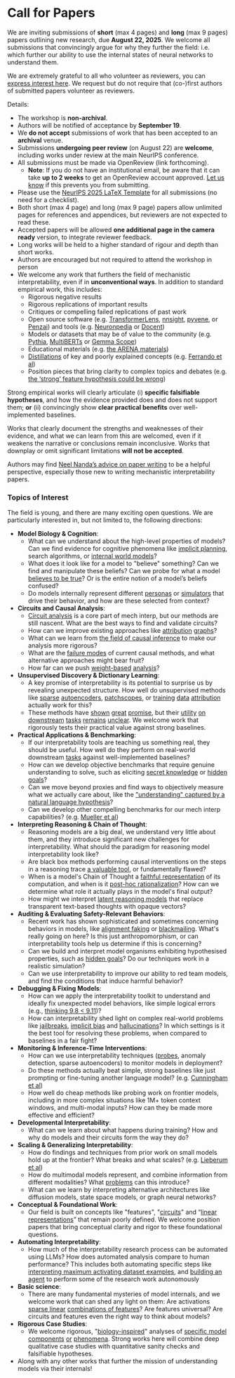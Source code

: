 # Call for Papers
We are inviting submissions of **short** (max 4 pages) and **long** (max 9 pages) papers outlining new research, due **August 22, 2025**. We welcome all submissions that convincingly argue for why they further the field: i.e. which further our ability to use the internal states of neural networks to understand them. 

We are extremely grateful to all who volunteer as reviewers, you can [express interest here](https://www.google.com/url?q=https://docs.google.com/forms/d/e/1FAIpQLSdiw1SJllzoTz_nqzDTzTOGb9DV3W_truQyh-WvYj_QGIi7Mg/viewform?usp%3Ddialog&sa=D&source=editors&ust=1753583799701809&usg=AOvVaw3Da3Zbb8SN91-pzRfgIn8i). We request but do not require that (co-)first authors of submitted papers volunteer as reviewers. 

Details: 
* The workshop is **non-archival**.
* Authors will be notified of acceptance by **September 19**.
* We **do not accept** submissions of work that has been accepted to an **archival** venue.
* Submissions **undergoing peer review** (on August 22) are **welcome**, including works under review at the main NeurIPS conference.
* All submissions must be made via OpenReview (link forthcoming).
  * **Note**: If you do not have an institutional email, be aware that it can take **up to 2 weeks** to get an OpenReview account approved. [Let us know](mailto:neurips2025@mechinterpworkshop.com) if this prevents you from submitting.
* Please use the [NeurIPS 2025 LaTeX Template](https://www.google.com/url?q=https://media.neurips.cc/Conferences/NeurIPS2025/Styles.zip&sa=D&source=editors&ust=1753583799703880&usg=AOvVaw3hEyHLUsIG_USVKRdHuyZC) for all submissions (no need for a checklist).
* Both short (max 4 page) and long (max 9 page) papers allow unlimited pages for references and appendices, but reviewers are not expected to read these.
* Accepted papers will be allowed **one additional page in the camera ready** version, to integrate reviewer feedback.
* Long works will be held to a higher standard of rigour and depth than short works.
* Authors are encouraged but not required to attend the workshop in person
* We welcome any work that furthers the field of mechanistic interpretability, even if in **unconventional ways**. In addition to standard empirical work, this includes:
  * Rigorous negative results
  * Rigorous replications of important results
  * Critiques or compelling failed replications of past work
  * Open source software (e.g. [TransformerLens](https://www.google.com/url?q=https://github.com/neelnanda-io/TransformerLens&sa=D&source=editors&ust=1753583799705729&usg=AOvVaw0EDxI0Y7O_4hPlL2r29HpK), [nnsight](https://www.google.com/url?q=https://github.com/ndif-team/nnsight&sa=D&source=editors&ust=1753583799705819&usg=AOvVaw3J0QD-s58Kdg1sNXXTS3S4), [pyvene](https://www.google.com/url?q=https://github.com/stanfordnlp/pyvene/tree/main/pyvene/models/mlp&sa=D&source=editors&ust=1753583799705899&usg=AOvVaw0tHUAnmm4NvC1vJmUsLyLs), or [Penzai](https://www.google.com/url?q=https://github.com/google-deepmind/penzai&sa=D&source=editors&ust=1753583799706002&usg=AOvVaw2cpuV4YpuE5cP02nMPsie-)) and tools (e.g. [Neuronpedia](https://www.google.com/url?q=http://neuronpedia.org&sa=D&source=editors&ust=1753583799706093&usg=AOvVaw3mH1Iba01dSQM38vyH5rHJ) or [Docent](https://www.google.com/url?q=https://transluce.org/introducing-docent&sa=D&source=editors&ust=1753583799706182&usg=AOvVaw2kAvWlPCMqLdrWXG1g3imc))
  * Models or datasets that may be of value to the community (e.g. [Pythia](https://www.google.com/url?q=https://arxiv.org/abs/2304.01373&sa=D&source=editors&ust=1753583799706465&usg=AOvVaw2o20hzTshk_l4nHP_4zCzR), [MultiBERTs](https://www.google.com/url?q=https://arxiv.org/abs/2106.16163&sa=D&source=editors&ust=1753583799706587&usg=AOvVaw0IHksoEtZ7svaV1wwQQxmY) or [Gemma Scope](https://www.google.com/url?q=https://arxiv.org/abs/2408.05147&sa=D&source=editors&ust=1753583799706707&usg=AOvVaw3PUhefUx19q0Fis99R_opt))
  * Educational materials (e.g. [the ARENA materials](https://www.google.com/url?q=https://arena3-chapter1-transformer-interp.streamlit.app/&sa=D&source=editors&ust=1753583799706989&usg=AOvVaw2_Hab3gvJLj9FpMF0axW4a))
  * [Distillations](https://www.google.com/url?q=https://distill.pub/2017/research-debt/&sa=D&source=editors&ust=1753583799707169&usg=AOvVaw3AZF8iXLP95KFazXPTQegS) of key and poorly explained concepts (e.g. [Ferrando et al](https://www.google.com/url?q=https://arxiv.org/abs/2405.00208&sa=D&source=editors&ust=1753583799707385&usg=AOvVaw369j2CKDZCTux2W5BrQNhI))
  * Position pieces that bring clarity to complex topics and debates (e.g. [the ‘strong’ feature hypothesis could be wrong](https://www.google.com/url?q=https://www.alignmentforum.org/posts/tojtPCCRpKLSHBdpn/the-strong-feature-hypothesis-could-be-wrong&sa=D&source=editors&ust=1753583799707819&usg=AOvVaw3Fz6M1QjEtZVWFfb29U5uK))

Strong empirical works will clearly articulate (i) **specific falsifiable hypotheses**, and how the evidence provided does and does not support them; **or** (ii) convincingly show **clear practical benefits** over well-implemented baselines. 

Works that clearly document the strengths and weaknesses of their evidence, and what we can learn from this are welcomed, even if it weakens the narrative or conclusions remain inconclusive. Works that downplay or omit significant limitations **will not be accepted**. 

Authors may find [Neel Nanda’s advice on paper writing](https://www.google.com/url?q=https://www.alignmentforum.org/posts/eJGptPbbFPZGLpjsp/highly-opinionated-advice-on-how-to-write-ml-papers&sa=D&source=editors&ust=1753583799708854&usg=AOvVaw2t0qOV5kHL5MgTwNoVnXUd) to be a helpful perspective, especially those new to writing mechanistic interpretability papers. 
### Topics of Interest
The field is young, and there are many exciting open questions. We are particularly interested in, but not limited to, the following directions: 
* **Model Biology & Cognition**:
  * What can we understand about the high-level properties of models? Can we find evidence for cognitive phenomena like [implicit planning](https://www.google.com/url?q=https://transformer-circuits.pub/2025/attribution-graphs/biology.html%23dives-poems&sa=D&source=editors&ust=1753583799709868&usg=AOvVaw1cnc1CVfKbiJ_AY5mLjrIR), search algorithms, or [internal world models](https://www.google.com/url?q=https://arxiv.org/abs/2210.13382&sa=D&source=editors&ust=1753583799710005&usg=AOvVaw1rgORA8iS-az4Z3o9pFWf-)?
  * What does it look like for a model to "believe" something? Can we find and manipulate these beliefs? Can we probe for what a model [believes to be true](https://www.google.com/url?q=https://arxiv.org/abs/2310.06824&sa=D&source=editors&ust=1753583799710282&usg=AOvVaw1e49IVpH6Xxkj2Ufrth7Cw)? Or is the entire notion of a model’s beliefs confused?
  * Do models internally represent different [personas](https://www.google.com/url?q=https://arxiv.org/abs/2406.12094&sa=D&source=editors&ust=1753583799710472&usg=AOvVaw03NNDCGASnaTB0YL22Dpiy) or [simulators](https://www.google.com/url?q=https://www.nature.com/articles/s41586-023-06647-8&sa=D&source=editors&ust=1753583799710580&usg=AOvVaw1CXT_8cQw3WG9iFEO8u6DV) that drive their behavior, and how are these selected from context?
* **Circuits and Causal Analysis**:
  * [Circuit analysis](https://www.google.com/url?q=https://distill.pub/2020/circuits/zoom-in/&sa=D&source=editors&ust=1753583799710828&usg=AOvVaw3Z9CXqgIxkIU6Y3GKPbUJS) is a core part of mech interp, but our methods are still nascent. What are the best ways to find and validate circuits?
  * How can we improve existing approaches like [attribution](https://www.google.com/url?q=https://arxiv.org/abs/2406.11944&sa=D&source=editors&ust=1753583799711180&usg=AOvVaw2kE4Ct7Fhp0mba5vI1CYLP) [graphs](https://www.google.com/url?q=https://transformer-circuits.pub/2025/attribution-graphs/methods.html&sa=D&source=editors&ust=1753583799711334&usg=AOvVaw3wwRn48Ck0nAsllBqyHtM0)?
  * What can we learn from [the field of causal inference](https://www.google.com/url?q=https://arxiv.org/abs/2407.04690&sa=D&source=editors&ust=1753583799711581&usg=AOvVaw3zcu6ibGS1bNpBfMXTzHXu) to make our analysis more rigorous?
  * What are the [failure modes](https://www.google.com/url?q=https://arxiv.org/abs/2307.15771&sa=D&source=editors&ust=1753583799711879&usg=AOvVaw0UC0KEqK5iCeHdPxzAZ9gH) of current causal methods, and what alternative approaches might bear fruit?
  * How far can we push [weight-based](https://www.google.com/url?q=https://arxiv.org/abs/2301.05217&sa=D&source=editors&ust=1753583799712160&usg=AOvVaw017vH7FQCm7lXD2alDdbP5) [analysis](https://www.google.com/url?q=https://arxiv.org/abs/2410.08417&sa=D&source=editors&ust=1753583799712239&usg=AOvVaw1U4OAOiM7uDqyk79_CVbK7)?
* **Unsupervised Discovery & Dictionary Learning**:
  * A key promise of interpretability is its potential to surprise us by revealing unexpected structure. How well do unsupervised methods like [sparse](https://www.google.com/url?q=https://arxiv.org/abs/2103.15949&sa=D&source=editors&ust=1753583799712829&usg=AOvVaw1bB5s_26uwM5a603kPk1X-) [autoencoders](https://www.google.com/url?q=https://transformer-circuits.pub/2023/monosemantic-features&sa=D&source=editors&ust=1753583799712991&usg=AOvVaw2I1-PodD8Irw4PG_GuZmLN), [patch](https://www.google.com/url?q=https://arxiv.org/abs/2401.06102&sa=D&source=editors&ust=1753583799713109&usg=AOvVaw28Xfw85WP7cpG8gwuocLYd)[scopes](https://www.google.com/url?q=https://arxiv.org/abs/2403.10949v2&sa=D&source=editors&ust=1753583799713201&usg=AOvVaw3TPiAwWYdFIzxYHolkvVZP), or [training](https://www.google.com/url?q=https://proceedings.mlr.press/v70/koh17a?ref%3Dhttps://githubhelp.com&sa=D&source=editors&ust=1753583799713353&usg=AOvVaw1gwlwTVgrezYhDKTtyGcCN) [data](https://www.google.com/url?q=https://arxiv.org/abs/2308.03296&sa=D&source=editors&ust=1753583799713461&usg=AOvVaw0JbJC0egSpV1o9CqMEMXCH) [attribution](https://www.google.com/url?q=https://arxiv.org/abs/2205.11482&sa=D&source=editors&ust=1753583799713579&usg=AOvVaw2-fQjZAL8HRmG_hn8F3Sqi) actually work for this?
  * These methods have [shown](https://www.google.com/url?q=https://transformer-circuits.pub/2024/scaling-monosemanticity/index.html&sa=D&source=editors&ust=1753583799713844&usg=AOvVaw08_m6ncxZcws8803o-7TP3) [great](https://www.google.com/url?q=https://transformer-circuits.pub/2025/attribution-graphs/biology.html&sa=D&source=editors&ust=1753583799713978&usg=AOvVaw0PcKD-lik-_yQ1KRQUl-IN) [promise](https://www.google.com/url?q=https://arxiv.org/abs/2503.10965&sa=D&source=editors&ust=1753583799714059&usg=AOvVaw37VTrjw7bV8TR_6q1mdZwO), but their [utility](https://www.google.com/url?q=https://arxiv.org/abs/2502.16681&sa=D&source=editors&ust=1753583799714194&usg=AOvVaw2Xzw_TYaV2brCuTA4adxnj) [on](https://www.google.com/url?q=https://www.tilderesearch.com/blog/sieve&sa=D&source=editors&ust=1753583799714287&usg=AOvVaw27erYY3FhoTVg2EwMESmtS) [downstream](https://www.google.com/url?q=https://arxiv.org/abs/2501.17148&sa=D&source=editors&ust=1753583799714357&usg=AOvVaw1JGb9sSN2eP56g4hz2r7q2) [tasks](https://www.google.com/url?q=https://transformer-circuits.pub/2024/features-as-classifiers/index.html&sa=D&source=editors&ust=1753583799714443&usg=AOvVaw2MHf9vUPlxkkz9E8EmupI6) [remains](https://www.google.com/url?q=https://arxiv.org/abs/2502.04382&sa=D&source=editors&ust=1753583799714504&usg=AOvVaw1Alk8hVBZIz9-UeEvbkjOS) [unclear](https://www.google.com/url?q=https://www.alignmentforum.org/posts/4uXCAJNuPKtKBsi28/negative-results-for-saes-on-downstream-tasks&sa=D&source=editors&ust=1753583799714602&usg=AOvVaw2bcyJEGs3YjfymkYmHW92g). We welcome work that rigorously tests their practical value against strong baselines.
* **Practical Applications & Benchmarking**:
  * If our interpretability tools are teaching us something real, they should be useful. How well do they perform on real-world downstream [tasks](https://www.google.com/url?q=https://www.lesswrong.com/posts/wGRnzCFcowRCrpX4Y/downstream-applications-as-validation-of-interpretability&sa=D&source=editors&ust=1753583799715175&usg=AOvVaw1z9ldjAbtzIlHLQVXPxjSG) against well-implemented baselines?
  * How can we develop objective benchmarks that require genuine understanding to solve, such as eliciting [secret knowledge](https://www.google.com/url?q=https://arxiv.org/abs/2505.14352&sa=D&source=editors&ust=1753583799715416&usg=AOvVaw3z3K8mhBG48zyGzIMnQveV) or [hidden goals](https://www.google.com/url?q=https://arxiv.org/abs/2503.10965&sa=D&source=editors&ust=1753583799715492&usg=AOvVaw32L3th63BpKoifbNbCxOWP)?
  * Can we move beyond proxies and find ways to objectively measure what we actually care about, like the ["understanding" captured by a natural language hypothesis](https://www.google.com/url?q=https://arxiv.org/abs/2502.04382&sa=D&source=editors&ust=1753583799715739&usg=AOvVaw3c7D9FSCJ4bRdv3wNTZqox)?
  * Can we develop other compelling benchmarks for our mech interp capabilities? (e.g. [Mueller et al](https://www.google.com/url?q=https://arxiv.org/abs/2504.13151&sa=D&source=editors&ust=1753583799715937&usg=AOvVaw2qf8kmNo9CbuQEPharEI8v))
* **Interpreting Reasoning & Chain of Thought**:
  * Reasoning models are a big deal, we understand very little about them, and they introduce significant new challenges for interpretability. What should the paradigm for reasoning model interpretability look like?
  * Are black box methods performing causal interventions on the steps in a reasoning trace [a valuable tool](https://www.google.com/url?q=https://arxiv.org/abs/2506.19143&sa=D&source=editors&ust=1753583799716508&usg=AOvVaw1T5TuAKUCDI3uUovSMABsf), or fundamentally flawed?
  * When is a model's Chain of Thought a [faithful representation](https://www.google.com/url?q=https://arxiv.org/abs/2305.04388&sa=D&source=editors&ust=1753583799716691&usg=AOvVaw0tn2NZOztD5s0s9Etx62rS) of its computation, and when is it [post-hoc rationalization](https://www.google.com/url?q=https://arxiv.org/abs/2503.08679&sa=D&source=editors&ust=1753583799716803&usg=AOvVaw0d_jR3M0r_N7TEsjpsjry6)? How can we determine what role it actually plays in the model's final output?
  * How might we interpret [latent reasoning models](https://www.google.com/url?q=https://arxiv.org/abs/2412.06769&sa=D&source=editors&ust=1753583799717030&usg=AOvVaw3sDC9Vj7kZikgUKIIOm5HH) that replace transparent text-based thoughts with opaque vectors?
* **Auditing & Evaluating Safety-Relevant Behaviors**:
  * Recent work has shown sophisticated and sometimes concerning behaviors in models, like [alignment faking](https://www.google.com/url?q=https://arxiv.org/abs/2412.14093&sa=D&source=editors&ust=1753583799717543&usg=AOvVaw1zfh0sZlNf1AfzPCSn8zo2) or [blackmailing](https://www.google.com/url?q=https://www.anthropic.com/research/agentic-misalignment&sa=D&source=editors&ust=1753583799717665&usg=AOvVaw0TZqxyLiVROhWt09HGfwMQ). What's really going on here? Is this just anthropomorphism, or can interpretability tools help us determine if this is concerning?
  * Can we build and interpret model organisms exhibiting hypothesised properties, such as [hidden goals](https://www.google.com/url?q=https://arxiv.org/abs/2503.10965&sa=D&source=editors&ust=1753583799718074&usg=AOvVaw0uwYgF1ZcY4nhogA9gT6_9)? Do our techniques work in a realistic simulation?
  * Can we use interpretability to improve our ability to red team models, and find the conditions that induce harmful behavior?
* **Debugging & Fixing Models**:
  * How can we apply the interpretability toolkit to understand and ideally fix unexpected model behaviors, like simple logical errors (e.g., [thinking 9.8 < 9.11](https://www.google.com/url?q=https://transluce.org/observability-interface&sa=D&source=editors&ust=1753583799718807&usg=AOvVaw0I5wQQDTwho5EXt3qwc7Lu))?
  * How can interpretability shed light on complex real-world problems like [jailbreaks](https://www.google.com/url?q=https://transformer-circuits.pub/2025/attribution-graphs/biology.html%23dives-jailbreak&sa=D&source=editors&ust=1753583799719177&usg=AOvVaw3f9d7d1Zwp6gWZ5gJLiige), [implicit bias](https://www.google.com/url?q=https://arxiv.org/abs/2506.10922&sa=D&source=editors&ust=1753583799719312&usg=AOvVaw11rEdP38UMljKEqFzt5tv_) and [hallucinations](https://www.google.com/url?q=https://arxiv.org/abs/2411.14257&sa=D&source=editors&ust=1753583799719456&usg=AOvVaw17bMJDGKvACd5QVJsMMGcI)? In which settings is it the best tool for resolving these problems, when compared to baselines in a fair fight?
* **Monitoring & Inference-Time Interventions**:
  * How can we use interpretability techniques ([probes](https://www.google.com/url?q=https://arxiv.org/abs/2102.12452&sa=D&source=editors&ust=1753583799720070&usg=AOvVaw1YO_hlvJIEUu-CLcCWHkOj), anomaly detection, sparse autoencoders) to monitor models in deployment?
  * Do these methods actually beat simple, strong baselines like just prompting or fine-tuning another language model? (e.g. [Cunningham et al](https://www.google.com/url?q=https://alignment.anthropic.com/2025/cheap-monitors/&sa=D&source=editors&ust=1753583799720449&usg=AOvVaw05IdYW3AwUMFoKqDJEWQ0U))
  * How well do cheap methods like probing work on frontier models, including in more complex situations like 1M+ token context windows, and multi-modal inputs? How can they be made more effective and efficient?
* **Developmental Interpretability**:
  * What can we learn about what happens during training? How and why do models and their circuits form the way they do?
* **Scaling & Generalizing Interpretability**:
  * How do findings and techniques from prior work on small models hold up at the frontier? What breaks and what scales? (e.g. [Lieberum et al](https://www.google.com/url?q=https://arxiv.org/abs/2307.09458&sa=D&source=editors&ust=1753583799721564&usg=AOvVaw3hpCqKfRtFwcrpJomFhFpk))
  * How do multimodal models represent, and combine information from different modalities? What [problems](https://www.google.com/url?q=https://openreview.net/pdf?id%3DVUhRdZp8ke&sa=D&source=editors&ust=1753583799721911&usg=AOvVaw3ZFLxYUl1q2mzPtfszU4xl) can this introduce?
  * What can we learn by interpreting alternative architectures like diffusion models, state space models, or graph neural networks?
* **Conceptual & Foundational Work**:
  * Our field is built on concepts like "features", "[circuits](https://www.google.com/url?q=https://distill.pub/2020/circuits/zoom-in/&sa=D&source=editors&ust=1753583799722330&usg=AOvVaw3-dUy6MZg7_jYwSW4UM2Bf)" and “[linear representations](https://www.google.com/url?q=https://transformer-circuits.pub/2024/july-update/index.html%23linear-representations&sa=D&source=editors&ust=1753583799722447&usg=AOvVaw2cUvj5djhUWY9nAkm5uCim)” that remain poorly defined. We welcome position papers that bring conceptual clarity and rigor to these foundational questions.
* **Automating Interpretability**:
  * How much of the interpretability research process can be automated using LLMs? How does automated analysis compare to human performance? This includes both automating specific steps like [interpreting maximum activating dataset examples](https://www.google.com/url?q=https://openaipublic.blob.core.windows.net/neuron-explainer/paper/index.html&sa=D&source=editors&ust=1753583799723061&usg=AOvVaw2_TXeX8wJXDYlSDeg98FqM), and [building an agent](https://www.google.com/url?q=https://arxiv.org/abs/2404.14394&sa=D&source=editors&ust=1753583799723219&usg=AOvVaw0jvKgT8X5CSMXzCGMFmzY6) to perform some of the research work autonomously
* **Basic science**:
  * There are many fundamental mysteries of model internals, and we welcome work that can shed any light on them: Are activations [sparse linear](https://www.google.com/url?q=https://arxiv.org/abs/1601.03764&sa=D&source=editors&ust=1753583799723606&usg=AOvVaw1dDsIlftfR8VHmwWC2mJIT) [combinations of features](https://www.google.com/url?q=https://transformer-circuits.pub/2022/toy_model/index.html&sa=D&source=editors&ust=1753583799723728&usg=AOvVaw2leZ_ydT_Yc5SRQkXP7XcB)? Are features universal? Are circuits and features even the right way to think about models?
* **Rigorous Case Studies**:
  * We welcome rigorous, "[biology-inspired](https://www.google.com/url?q=https://distill.pub/2020/circuits/curve-circuits/&sa=D&source=editors&ust=1753583799724064&usg=AOvVaw1cLeBd0WAPKzpl2Bg2I7mH)" analyses of [specific model](https://www.google.com/url?q=https://arxiv.org/abs/2310.04625&sa=D&source=editors&ust=1753583799724198&usg=AOvVaw3A-Fu4GRLrYWVRTNo0r5sw) [components](https://www.google.com/url?q=https://transformer-circuits.pub/2024/scaling-monosemanticity/index.html&sa=D&source=editors&ust=1753583799724299&usg=AOvVaw2PlLW9ljajnURcOtk-hnhK) [or](https://www.google.com/url?q=https://arxiv.org/abs/2305.01610&sa=D&source=editors&ust=1753583799724364&usg=AOvVaw1OvwlYJ3hECqrnAekkzEPx) [phenomena](https://www.google.com/url?q=https://arxiv.org/abs/2306.09346&sa=D&source=editors&ust=1753583799724431&usg=AOvVaw2vb6OFJr5v4xvNXB-k_cEH). Strong works here will combine deep qualitative case studies with quantitative sanity checks and falsifiable hypotheses.
* Along with any other works that further the mission of understanding models via their internals!